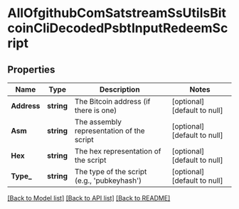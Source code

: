# AllOfgithubComSatstreamSsUtilsBitcoinCliDecodedPsbtInputRedeemScript

## Properties
Name | Type | Description | Notes
------------ | ------------- | ------------- | -------------
**Address** | **string** | The Bitcoin address (if there is one) | [optional] [default to null]
**Asm** | **string** | The assembly representation of the script | [optional] [default to null]
**Hex** | **string** | The hex representation of the script | [optional] [default to null]
**Type_** | **string** | The type of the script (e.g., &#x27;pubkeyhash&#x27;) | [optional] [default to null]

[[Back to Model list]](../README.md#documentation-for-models) [[Back to API list]](../README.md#documentation-for-api-endpoints) [[Back to README]](../README.md)

